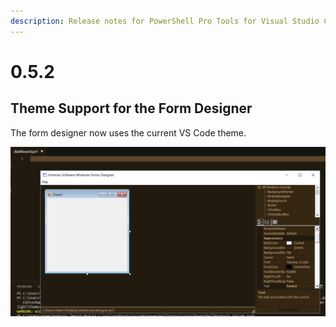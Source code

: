 ```yaml
---
description: Release notes for PowerShell Pro Tools for Visual Studio Code
---
```


# 0.5.2

## Theme Support for the Form Designer

The form designer now uses the current VS Code theme.

![Form Designer Theme Support](../../.gitbook/assets/image%20%2811%29.png)

